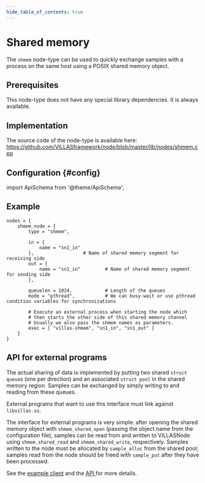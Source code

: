 ```yaml
---
hide_table_of_contents: true
---
```


# Shared memory

The `shmem` node-type can be used to quickly exchange samples with a process on the same host using a POSIX shared memory object.

## Prerequisites

This node-type does not have any special library dependencies. It is always available.

## Implementation

The source code of the node-type is available here:
https://github.com/VILLASframework/node/blob/master/lib/nodes/shmem.cpp

## Configuration {#config}

import ApiSchema from '@theme/ApiSchema';

<ApiSchema id="node" example pointer="#/components/schemas/shmem" />

## Example

``` url="external/node/etc/examples/nodes/shmem.conf" title="node/etc/examples/nodes/shmem.conf"
nodes = {
	shmem_node = {
		type = "shmem",
		
		in = {
			name = "sn1_in"
		},					# Name of shared memory segment for receiving side
		out = {
			name = "sn1_in"			# Name of shared memory segment for sending side
		},

		queuelen = 1024,			# Length of the queues
		mode = "pthread",			# We can busy-wait or use pthread condition variables for synchronizations
		
		# Execute an external process when starting the node which
		# then starts the other side of this shared memory channel
		# Usually we also pass the shmem names as parameters.
		exec = [ "villas-shmem", "sn1_in", "sn1_out" ]
	}
}
```

## API for external programs

The actual sharing of data is implemented by putting two shared `struct queue`s
(one per direction) and an associated `struct pool` in the shared memory region.
Samples can be exchanged by simply writing to and reading from these queues.

External programs that want to use this interface must link against
`libvillas.so`.

The interface for external programs is very simple: after opening the shared
memory object with `shmem_shared_open` (passing the object name from the
configuration file), samples can be read from and written to VILLASNode using
`shmem_shared_read` and `shmem_shared_write`, respectively. Samples written to
the node must be allocated by `sample_alloc` from the shared pool; samples read
from the node should be freed with `sample_put` after they have been processed.

See the [example client](https://github.com/VILLASframework/node/blob/master/clients/shmem/villas-shmem.cpp) and the [API
](https://github.com/VILLASframework/node/blob/master/include/villas/shmem.h) for more details.
